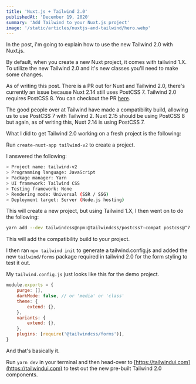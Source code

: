 ```yaml
---
title: 'Nuxt.js + Tailwind 2.0'
publishedAt: 'December 19, 2020'
summary: 'Add Tailwind to your Nuxt.js project'
image: '/static/articles/nuxtjs-and-tailwind/hero.webp'
---
```


In the post, i'm going to explain how to use the new Tailwind 2.0 with Nuxt.js.

By default, when you create a new Nuxt project, it comes with tailwind 1.X. To utilize the new Tailwind 2.0 and it's new classes you'll need to make some changes.

As of writing this post. There is a PR out for Nuxt and Tailwind 2.0, there's currently an issue because Nuxt 2.14 still uses PostCSS 7. Tailwind 2.0 requires PostCSS 8. You can checkout the PR [here](https://github.com/nuxt-community/tailwindcss-module/pull/203).

The good people over at Tailwind have made a compatibility build, allowing us to use PostCSS 7 with Tailwind 2. Nuxt 2.15 should be using PostCSS 8 but again, as of writing this, Nuxt 2.14 is using PostCSS 7.

What I did to get Tailwind 2.0 working on a fresh project is the following:

Run `create-nuxt-app tailwind-v2` to create a project.

I answered the following:

```bash
> Project name: tailwind-v2
> Programming language: JavaScript
> Package manager: Yarn
> UI framework: Tailwind CSS
> Testing framework: None
> Rendering mode: Universal (SSR / SSG)
> Deployment target: Server (Node.js hosting)
```

This will create a new project, but using Tailwind 1.X, I then went on to do the following:

```bash
yarn add --dev tailwindcss@npm:@tailwindcss/postcss7-compat postcss@^7 autoprefixer@^9
```

This will add the compatibility build to your project.

I then ran `npx tailwind init` to generate a tailwind.config.js and added the new `tailwind/forms` package required in tailwind 2.0 for the form styling to test it out.

My `tailwind.config.js` just looks like this for the demo project.

```js
module.exports = {
    purge: [],
    darkMode: false, // or 'media' or 'class'
    theme: {
        extend: {},
    },
    variants: {
        extend: {},
    },
    plugins: [require('@tailwindcss/forms')],
}
```

And that's basically it.

Run `yarn dev` in your terminal and then head-over to [https://tailwindui.com](https://tailwindui.com) to test out the new pre-built Tailwind 2.0 components.
